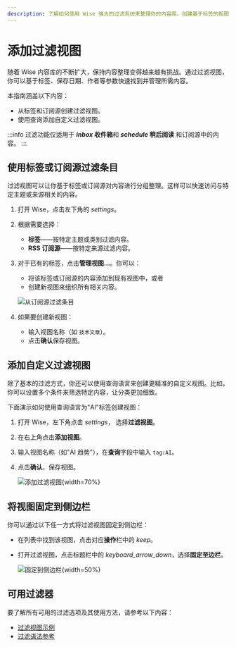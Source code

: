 ```yaml
---
description: 了解如何使用 Wise 强大的过滤系统来整理你的内容库。创建基于标签的视图、添加自定义过滤视图，并使用高级查询参数来高效管理内容。
---
```

# 添加过滤视图

随着 Wise 内容库的不断扩大，保持内容整理变得越来越有挑战。通过过滤视图，你可以基于标签、保存日期、作者等参数快速找到并管理所需内容。

本指南涵盖以下内容：
- 从标签和订阅源创建过滤视图。
- 使用查询添加自定义过滤视图。

:::info
过滤功能仅适用于 **<i class="material-symbols-outlined">inbox</i> 收件箱**和 **<i class="material-symbols-outlined">schedule</i> 稍后阅读** 和订阅源中的内容。
:::

## 使用标签或订阅源过滤条目
过滤视图可以让你基于标签或订阅源对内容进行分组整理。这样可以快速访问与特定主题或来源相关的内容。

1. 打开 Wise，点击左下角的 <i class="material-symbols-outlined">settings</i>。
2. 根据需要选择：
   - **标签**——按特定主题或类别过滤内容。
   - **RSS 订阅源**——按特定来源过滤内容。
3. 对于已有的标签，点击**管理视图...**。你可以：
   - 将该标签或订阅源的内容添加到现有视图中，或者
   - 创建新视图来组织所有相关内容。

   ![从订阅源过滤条目](/images/zh/manual/tasks/filter-entries-from-feed.png#bordered)
4. 如果要创建新视图：
   - 输入视图名称（如 `技术文章`）。
   - 点击**确认**保存视图。

## 添加自定义过滤视图
除了基本的过滤方式，你还可以使用查询语言来创建更精准的自定义视图。比如，你可以设置多个条件来筛选特定内容，让分类更加细致。

下面演示如何使用查询语言为"AI"标签创建视图：

1. 打开 Wise，左下角点击 <i class="material-symbols-outlined">settings</i>， 选择**过滤视图**。
2. 在右上角点击**添加视图**。
3. 输入视图名称（如"AI 趋势"），在**查询**字段中输入 `tag:AI`。
4. 点击**确认**，保存视图。

   ![添加过滤视图](/images/zh/manual/tasks/add-filtered-view.png#bordered){width=70%}
## 将视图固定到侧边栏
你可以通过以下任一方式将过滤视图固定到侧边栏：

- 在列表中找到该视图，点击对应**操作**栏中的 <i class="material-symbols-outlined">keep</i>。
- 打开过滤视图，点击标题栏中的 <i class="material-symbols-outlined">keyboard_arrow_down</i>，选择**固定至边栏**。

  ![固定到侧边栏](/images/zh/manual/tasks/pin-to-sidebar.png#bordered){width=50%}

## 可用过滤器
要了解所有可用的过滤选项及其使用方法，请参考以下内容：

- [过滤视图示例](filter-examples)
- [过滤语法参考](filter-syntax-guide.md)